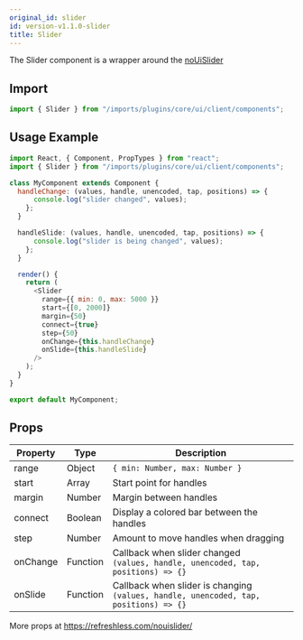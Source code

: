 ```yaml
---
original_id: slider
id: version-v1.1.0-slider
title: Slider
---
```

    
The Slider component is a wrapper around the [noUiSlider](https://refreshless.com/nouislider/)

## Import

```javascript
import { Slider } from "/imports/plugins/core/ui/client/components";
```

## Usage Example

```javascript
import React, { Component, PropTypes } from "react";
import { Slider } from "/imports/plugins/core/ui/client/components";

class MyComponent extends Component {
  handleChange: (values, handle, unencoded, tap, positions) => {
      console.log("slider changed", values);
    };
  }

  handleSlide: (values, handle, unencoded, tap, positions) => {
      console.log("slider is being changed", values);
    };
  }

  render() {
    return (
      <Slider
        range={{ min: 0, max: 5000 }}
        start={[0, 2000]}
        margin={50}
        connect={true}
        step={50}
        onChange={this.handleChange}
        onSlide={this.handleSlide}
      />
    );
  }
}

export default MyComponent;
```

## Props

| Property | Type     | Description                                                                                |
| -------- | -------- | ------------------------------------------------------------------------------------------ |
| range    | Object   | `{ min: Number, max: Number }`                                                             |
| start    | Array    | Start point for handles                                                                    |
| margin   | Number   | Margin between handles                                                                     |
| connect  | Boolean  | Display a colored bar between the handles                                                  |
| step     | Number   | Amount to move handles when dragging                                                       |
| onChange | Function | Callback when slider changed<br>`(values, handle, unencoded, tap, positions) => {}`     |
| onSlide  | Function | Callback when slider is changing<br>`(values, handle, unencoded, tap, positions) => {}` |

More props at <https://refreshless.com/nouislider/>
